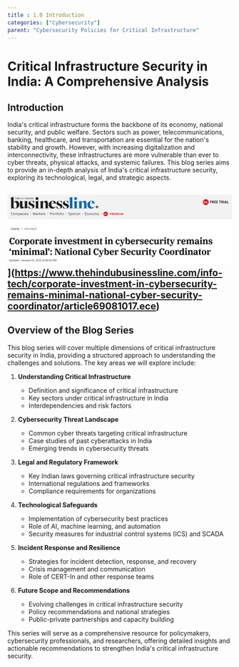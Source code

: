 ```yaml
---
title : 1.0 Introduction
categories: ["Cybersecurity"]
parent: "Cybersecurity Policies for Critical Infrastructure"
---
```


# Critical Infrastructure Security in India: A Comprehensive Analysis

## Introduction

India's critical infrastructure forms the backbone of its economy, national security, and public welfare. Sectors such as power, telecommunications, banking, healthcare, and transportation are essential for the nation's stability and growth. However, with increasing digitalization and interconnectivity, these infrastructures are more vulnerable than ever to cyber threats, physical attacks, and systemic failures. This blog series aims to provide an in-depth analysis of India's critical infrastructure security, exploring its technological, legal, and strategic aspects.

![](https://github.com/V0ldii/annu/blob/main/static/images/news1.png?raw=true)](https://www.thehindubusinessline.com/info-tech/corporate-investment-in-cybersecurity-remains-minimal-national-cyber-security-coordinator/article69081017.ece)
---

## Overview of the Blog Series

This blog series will cover multiple dimensions of critical infrastructure security in India, providing a structured approach to understanding the challenges and solutions. The key areas we will explore include:

1. **Understanding Critical Infrastructure**  
   - Definition and significance of critical infrastructure  
   - Key sectors under critical infrastructure in India  
   - Interdependencies and risk factors  

2. **Cybersecurity Threat Landscape**  
   - Common cyber threats targeting critical infrastructure  
   - Case studies of past cyberattacks in India  
   - Emerging trends in cybersecurity threats  

3. **Legal and Regulatory Framework**  
   - Key Indian laws governing critical infrastructure security  
   - International regulations and frameworks  
   - Compliance requirements for organizations  

4. **Technological Safeguards**  
   - Implementation of cybersecurity best practices  
   - Role of AI, machine learning, and automation  
   - Security measures for industrial control systems (ICS) and SCADA  

5. **Incident Response and Resilience**  
   - Strategies for incident detection, response, and recovery  
   - Crisis management and communication  
   - Role of CERT-In and other response teams  

6. **Future Scope and Recommendations**  
   - Evolving challenges in critical infrastructure security  
   - Policy recommendations and national strategies  
   - Public-private partnerships and capacity building  

This series will serve as a comprehensive resource for policymakers, cybersecurity professionals, and researchers, offering detailed insights and actionable recommendations to strengthen India's critical infrastructure security.
